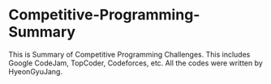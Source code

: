 # Competitive-Programming-Summary

 This is Summary of Competitive Programming Challenges.
 This includes Google CodeJam, TopCoder, Codeforces, etc.
 All the codes were written by HyeonGyuJang.
